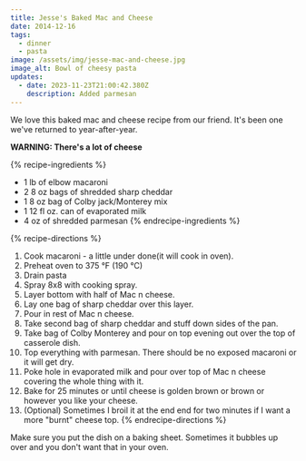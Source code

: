 ```yaml
---
title: Jesse's Baked Mac and Cheese
date: 2014-12-16
tags:
  - dinner
  - pasta
image: /assets/img/jesse-mac-and-cheese.jpg
image_alt: Bowl of cheesy pasta
updates:
  - date: 2023-11-23T21:00:42.380Z
    description: Added parmesan
---
```


We love this baked mac and cheese recipe from our friend. It's been one we've returned to year-after-year.

**WARNING: There's a lot of cheese**

{% recipe-ingredients %}
- 1 lb of elbow macaroni
- 2 8 oz bags of shredded sharp cheddar
- 1 8 oz bag of Colby jack/Monterey mix
- 1 12 fl oz. can of evaporated milk
- 4 oz of shredded parmesan
{% endrecipe-ingredients %}

{% recipe-directions %}
1. Cook macaroni - a little under done(it will cook in oven).
1. Preheat oven to 375 °F (190 °C)
1. Drain pasta
1. Spray 8x8 with cooking spray.
1. Layer bottom with half of Mac n cheese.
1. Lay one bag of sharp cheddar over this layer.
1. Pour in rest of Mac n cheese.
1. Take second bag of sharp cheddar and stuff down sides of the pan.
1. Take bag of Colby Monterey and pour on top evening out over the top of casserole dish.
1. Top everything with parmesan. There should be no exposed macaroni or it will get dry.
1. Poke hole in evaporated milk and pour over top of Mac n cheese covering the whole thing with it.
1. Bake for 25 minutes or until cheese is golden brown or brown or however you like your cheese.
1. (Optional) Sometimes I broil it at the end end for two minutes if I want a more "burnt" cheese top.
{% endrecipe-directions %}

Make sure you put the dish on a baking sheet. Sometimes it bubbles up over and you don't want that in your oven.

